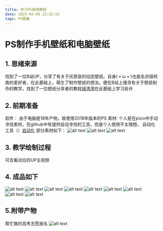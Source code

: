 ```yaml
---
title: 学习PS使用教程
date: 2025-04-09 23:32:53
tags: PS图集
---
```

# PS制作手机壁纸和电脑壁纸
## 1. 思绪来源
找到了一位B站UP，分享了有关于灰原哀的动态壁纸。自身( •̀ ω •́ )也是名侦探柯南的爱好者，在此基础上，萌生了制作壁纸的想法。便在B站上搜寻有关于壁纸制作的教学。找到了一位壁纸分享者的教程[镜湾湾](https:\\space.bilibili.com\38275995?spm_id_from=333.1387.follow.user_card.click)在此基础上学习些许
## 2. 前期准备
软件：
由于电脑是18年产物，故使用2018年版本的PS
素材:
个人是在pixiv中手动寻找素材，在github中有提供自动寻找的工具，但是个人使用不太理想。
自动化工具（）[自动化](https:\\github.com\xuejianxianzun\PixivBatchDownloader)
部分素材如下：
![alt text](https:\\raw.githubusercontent.com\qingyun201908\qingyun201908.github.io\images\images\PS学习\84425476_p0_master1200.jpg)
![alt text](https:\\raw.githubusercontent.com\qingyun201908\qingyun201908.github.io\images\images\PS学习\84425476_p0_master1200-1.jpg)
![alt text](https:\\raw.githubusercontent.com\qingyun201908\qingyun201908.github.io\images\images\PS学习\84425476_p0_master1200-2.jpg)
## 3. 教学绘制过程
可去看对应的UP主视频
## 4. 成品如下
![alt text](https:\\raw.githubusercontent.com\qingyun201908\qingyun201908.github.io\images\images\PS学习\灰原哀--动漫色彩2-1.png)
![alt text](https:\\raw.githubusercontent.com\qingyun201908\qingyun201908.github.io\images\images\PS学习\灰原哀--动漫色彩2.png)
![alt text](https:\\raw.githubusercontent.com\qingyun201908\qingyun201908.github.io\images\images\PS学习\灰原哀--动漫色彩3.png)
![alt text](https:\\raw.githubusercontent.com\qingyun201908\qingyun201908.github.io\images\images\PS学习\灰原哀-动漫色彩4-1.png)
![alt text](https:\\raw.githubusercontent.com\qingyun201908\qingyun201908.github.io\images\images\PS学习\灰原哀-动漫色彩4-2.png)
![alt text](https:\\raw.githubusercontent.com\qingyun201908\qingyun201908.github.io\images\images\PS学习\灰原哀-动漫色彩4-2-1.png)
![alt text](https:\\raw.githubusercontent.com\qingyun201908\qingyun201908.github.io\images\images\PS学习\灰原哀-动漫色彩4-2-2.png)
![alt text](https:\\raw.githubusercontent.com\qingyun201908\qingyun201908.github.io\images\images\PS学习\灰原哀-动漫色彩4-2-3.png)
![alt text](https:\\raw.githubusercontent.com\qingyun201908\qingyun201908.github.io\images\images\PS学习\灰原哀-动漫色彩7-1.png)
## 5.附带产物
帮忙做的高考志愿报名
![alt text](https:\\raw.githubusercontent.com\qingyun201908\qingyun201908.github.io\images\images\PS学习\灰原哀-动漫色彩7-1-1.png)